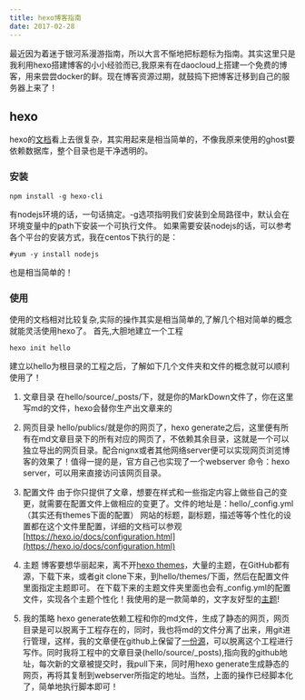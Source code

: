 ```yaml
---
title: hexo博客指南
date: 2017-02-28
---
```

最近因为着迷于银河系漫游指南，所以大言不惭地把标题标为指南。其实这里只是我利用hexo搭建博客的小小经验而已,我原来有在daocloud上搭建一个免费的博客，用来尝尝docker的鲜。现在博客资源过期，就鼓捣下把博客迁移到自己的服务器上来了！

## hexo
hexo的[文档](https://hexo.io)看上去很复杂，其实用起来是相当简单的，不像我原来使用的ghost要依赖数据库，整个目录也是干净透明的。

### 安装
```
npm install -g hexo-cli
```
有nodejs环境的话，一句话搞定。-g选项指明我们安装到全局路径中，默认会在环境变量中的path下安装一个可执行文件。
如果需要安装nodejs的话，可以参考各个平台的安装方式，我在centos下执行的是：
```
#yum -y install nodejs
```
也是相当简单的！

### 使用
使用的文档相对比较复杂,实际的操作其实是相当简单的,了解几个相对简单的概念就能灵活使用hexo了。
首先,大胆地建立一个工程
```
hexo init hello
```
建立以hello为根目录的工程之后，了解如下几个文件夹和文件的概念就可以顺利使用了！

1. 文章目录
在hello/source/_posts/下，就是你的MarkDown文件了，你在这里写md的文件，hexo会替你生产出文章来的

2. 网页目录
hello/publics/就是你的网页了，hexo generate之后，这里便有所有在md文章目录下的所有对应的网页了，不依赖其余目录，这就是一个可以独立导出的网页目录。配合nignx或者其他网络server便可以实现网页浏览博客的效果了！值得一提的是，官方自己也实现了一个webserver 命令：hexo server，可以用来直接访问该网页目录。

3. 配置文件
由于你只提供了文章，想要在样式和一些指定内容上做些自己的变更，就需要在配置文件上做相应的变更了。文件的地址是：hello/_config.yml（其实还有themes下面的配置）
网站的标题，副标题，描述等等个性化的设置都在这个文件里配置，详细的文档可以参观[https://hexo.io/docs/configuration.html](https://hexo.io/docs/configuration.html)

4. 主题
博客要想华丽起来，离不开[hexo themes](https://hexo.io/themes/)，大量的主题，在GitHub都有源，下载下来，或者git clone下来，到hello/themes/下面，然后在配置文件里面指定主题即可。
在下载下来的主题文件夹里面也会有_config.yml的配置文件，实现各个主题个性化！我使用的是一款简单的，文字友好型的[主题](https://github.com/gaoryrt/hexo-theme-pln)!

5. 我的策略
hexo generate依赖工程和你的md文件，生成了静态的网页，网页目录是可以脱离于工程存在的，同时，我也将md的文件分离了出来，用git进行管理，这样，我的文章便在github上保留了[一份源](https://github.com/muyizixiu/blog)，可以脱离这个工程进行写作。同时我将工程中的文章目录(hello/source/_posts),指向我的github地址，每次新的文章被提交时，我pull下来，同时用hexo generate生成静态的网页，再将其复制到webserver所指定的地址。当然，上面的操作已经脚本化了，简单地执行脚本即可！
